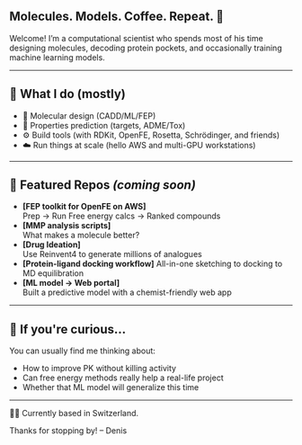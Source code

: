 ## Molecules. Models. Coffee. Repeat. 👋

Welcome! I’m a computational scientist who spends most of his time designing molecules, decoding protein pockets, and occasionally training machine learning models.

---

## 🔧 What I do (mostly)

- 🧬 Molecular design (CADD/ML/FEP)
- 🧠 Properties prediction (targets, ADME/Tox)
- ⚙️ Build tools (with RDKit, OpenFE, Rosetta, Schrödinger, and friends)
- ☁️ Run things at scale (hello AWS and multi-GPU workstations)

---

## 📂 Featured Repos *(coming soon)*  

- **[FEP toolkit for OpenFE on AWS]**  
  Prep → Run Free energy calcs → Ranked compounds
- **[MMP analysis scripts]**  
  What makes a molecule better? 
- **[Drug Ideation]**  
  Use Reinvent4 to generate millions of analogues
- **[Protein-ligand docking workflow]** 
  All-in-one sketching to docking to MD equilibration
- **[ML model → Web portal]**  
  Built a predictive model with a chemist-friendly web app

---

## 👀 If you're curious...

You can usually find me thinking about:
- How to improve PK without killing activity
- Can free energy methods really help a real-life project
- Whether that ML model will generalize this time

---

🧑‍🔬 Currently based in Switzerland. 

Thanks for stopping by! – Denis

